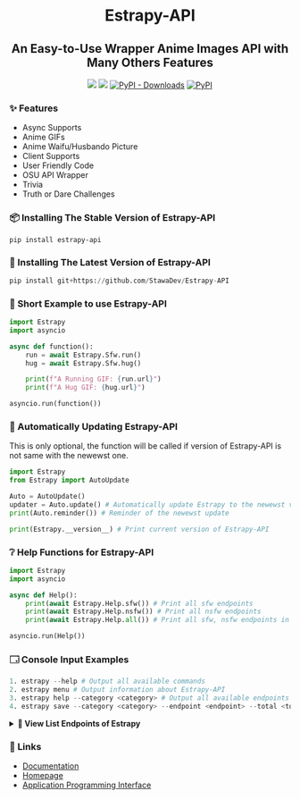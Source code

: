 <h1 align="center">
    Estrapy-API
</h1>

<h2 align="center">
    An Easy-to-Use Wrapper Anime Images API with Many Others Features
</h2>
<p align="center">
<a href="https://codeclimate.com/github/StawaDev/Estrapy-API/maintainability"><img src="https://api.codeclimate.com/v1/badges/94df604d6f4f73999c8e/maintainability"/></a>
<a href="https://stawa.gitbook.io/estraapi-documentation/"><img src ="https://img.shields.io/badge/Estra--API-Documentation-brightgreen?style=for-the-badge"></a>
<a href="https://pypi.org/project/Estrapy-API/"><img alt="PyPI - Downloads" src="https://img.shields.io/pypi/dm/Estrapy-API?style=for-the-badge"></a>
<a href="https://pypi.org/project/Estrapy-API/"><img alt="PyPI" src="https://img.shields.io/pypi/v/Estrapy-API?color=a&label=Estrapy-API&style=for-the-badge"></a>
</p>

### <span class="emoji">✨</span> Features

- Async Supports
- Anime GIFs
- Anime Waifu/Husbando Picture
- Client Supports
- User Friendly Code
- OSU API Wrapper
- Trivia
- Truth or Dare Challenges

### <span class="emoji">📦</span> Installing The Stable Version of Estrapy-API

```
pip install estrapy-api
```

### <span class="emoji">🚧</span> Installing The Latest Version of Estrapy-API

```py
pip install git+https://github.com/StawaDev/Estrapy-API
```

### <span class="emoji">📖</span> Short Example to use Estrapy-API

```py
import Estrapy
import asyncio

async def function():
    run = await Estrapy.Sfw.run()
    hug = await Estrapy.Sfw.hug()

    print(f"A Running GIF: {run.url}")
    print(f"A Hug GIF: {hug.url}")

asyncio.run(function())
```

### <span class="emoji">🔖</span> Automatically Updating Estrapy-API

This is only optional, the function will be called if version of Estrapy-API is not same with the newewst one.

```py
import Estrapy
from Estrapy import AutoUpdate

Auto = AutoUpdate()
updater = Auto.update() # Automatically update Estrapy to the newewst version
print(Auto.reminder()) # Reminder of the newewst update

print(Estrapy.__version__) # Print current version of Estrapy-API
```

### <span class="emoji">❔</span> Help Functions for Estrapy-API

```py
import Estrapy
import asyncio

async def Help():
    print(await Estrapy.Help.sfw()) # Print all sfw endpoints
    print(await Estrapy.Help.nsfw()) # Print all nsfw endpoints
    print(await Estrapy.Help.all()) # Print all sfw, nsfw endpoints in once

asyncio.run(Help())
```

### <span class="emoji">🗔</span> Console Input Examples

```s
1. estrapy --help # Output all available commands
2. estrapy menu # Output information about Estrapy-API
3. estrapy help --category <category> # Output all available endpoints in <category>
4. estrapy save --category <category> --endpoint <endpoint> --total <total> --filename <filename> # Save an Image from EstraAPI (with specific category and endpoint) to your computer
```

<details>

   <summary><span class="emoji">📃</span><b> View List Endpoints of Estrapy</b></summary>

<b>Note: Almost every function implemented to `Estrapy` are returning `PropertiesManager`. You can see the examples from here: https://github.com/StawaDev/Estrapy-API/tree/main/Examples</b>

### <span class="emoji">👌</span> Sfw Function Endpoints

Available PropertiesManager - `url`, `type`

| Sfw Function | Examples               | Output                   |
| ------------ | ---------------------- | ------------------------ |
| Run          | Estrapy.Sfw.run()      | Return PropertiesManager |
| Hug          | Estrapy.Sfw.hug()      | Return PropertiesManager |
| Smile        | Estrapy.Sfw.smile()    | Return PropertiesManager |
| Neko         | Estrapy.Sfw.neko()     | Return PropertiesManager |
| Poke         | Estrapy.Sfw.poke()     | Return PropertiesManager |
| Bite         | Estrapy.Sfw.bite()     | Return PropertiesManager |
| Slap         | Estrapy.Sfw.slap()     | Return PropertiesManager |
| Highfive     | Estrapy.Sfw.highfive() | Return PropertiesManager |
| Headpat      | Estrapy.Sfw.headpat()  | Return PropertiesManager |

### <span class="emoji">⁉️</span> Nsfw Function Endpoints

Available PropertiesManager - `url`, `type`

| NSFW Function | Examples            | Output                   |
| ------------- | ------------------- | ------------------------ |
| Kill          | Estrapy.Nsfw.kill() | Return PropertiesManager |
| Yuri          | Estrapy.Nsfw.yuri() | Return PropertiesManager |
| Yaoi          | Estrapy.Nsfw.yaoi() | Return PropertiesManager |

### <span class="emoji">🎮</span> AniGames Function Endpoints

Available PropertiesManager - `url`, `character_name`, `text`, `type`, `player`, `percentage`

| AniGames Function | Examples                    | Output                   |
| ----------------- | --------------------------- | ------------------------ |
| Truth             | Estrapy.AniGames.truth()    | Return PropertiesManager |
| Dare              | Estrapy.AniGames.dare()     | Return PropertiesManager |
| Waifu             | Estrapy.AniGames.waifu()    | Return PropertiesManager |
| Husbando          | Estrapy.AniGames.husbando() | Return PropertiesManager |

### <span class="emoji">🎮</span> Games Function Endpoints

Available PropertiesManager - `text`, `type`

| Games Function | Examples                | Output                   |
| -------------- | ----------------------- | ------------------------ |
| Truth          | Estrapy.Games.truth()   | Return PropertiesManager |
| Dare           | Estrapy.Games.dare()    | Return PropertiesManager |
| Shipper        | Estrapy.Games.shipper() | Return PropertiesManager |

### <img src=https://upload.wikimedia.org/wikipedia/commons/thumb/1/1e/Osu%21_Logo_2016.svg/1024px-Osu%21_Logo_2016.svg.png width="30" height="30"> OsuClients Function Endpoints

| OsuClients Function | Examples                                               | Description                 |
| ------------------- | ------------------------------------------------------ | --------------------------- |
| OsuProfile          | Estrapy.OsuClients.osuprofile(username="username")     | Return OsuProfile JSON Data |
| OsuBeatmap          | Estrapy.OsuClients.osubeatmap(beatmap_id="beatmap_id") | Return OsuBeatmap JSON Data |

### <span class="emoji">❔</span> Trivia Function Endpoints

| Trivia Function | Examples                                                                       | Description                          |
| --------------- | ------------------------------------------------------------------------------ | ------------------------------------ |
| Add             | Trivia.add(question="question", answer="answer", options={"option": "option"}) | Add Questions Into A JSON File       |
| Remove          | Trivia.remove(1)                                                               | Removing Question In Specific Number |
| Run_Console     | Trivia.run_console                                                             | Run Trivia Through Console           |
| Run             | Trivia.run(random_pick=True)                                                   | Run Trivia With Return Statement     |
| Answer          | Trivia.answer(run, guess="answer")                                             | Answer Trivia From Run Function      |
| More Examples   | [In Our Github!](https://github.com/StawaDev/Estrapy-API)                      | More examples I guess?               |

</details>

### <span class="emoji">🔗</span> Links

- [Documentation](https://stawa.gitbook.io/estraapi-documentation)
- [Homepage](https://github.com/StawaDev/Estrapy-API)
- [Application Programming Interface](https://estra-api.vercel.app)
